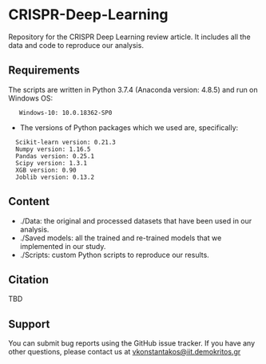 # CRISPR-Deep-Learning
Repository for the CRISPR Deep Learning review article. It includes all the data and code to reproduce our analysis.


## Requirements
The scripts are written in Python 3.7.4 (Anaconda version: 4.8.5) and run on Windows OS:
```
   Windows-10: 10.0.18362-SP0
```
- The versions of Python packages which we used are, specifically:
```
  Scikit-learn version: 0.21.3
  Numpy version: 1.16.5
  Pandas version: 0.25.1
  Scipy version: 1.3.1
  XGB version: 0.90
  Joblib version: 0.13.2
```

## Content
- ./Data: the original and processed datasets that have been used in our analysis.
- ./Saved models: all the trained and re-trained models that we implemented in our study.
- ./Scripts: custom Python scripts to reproduce our results.

## Citation
TBD

## Support
You can submit bug reports using the GitHub issue tracker. If you have any other questions, please contact us at vkonstantakos@iit.demokritos.gr
